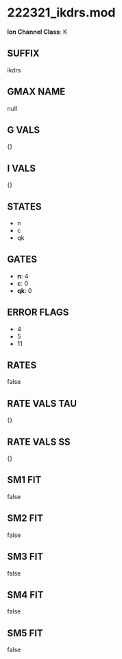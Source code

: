 # 222321_ikdrs.mod

**Ion Channel Class**: K

## SUFFIX

ikdrs

## GMAX NAME

null

## G VALS

{}

## I VALS

{}

## STATES

- n
- c
- qk

## GATES

- **n**: 4
- **c**: 0
- **qk**: 0

## ERROR FLAGS

- 4
- 5
- 11

## RATES

false

## RATE VALS TAU

{}

## RATE VALS SS

{}

## SM1 FIT

false

## SM2 FIT

false

## SM3 FIT

false

## SM4 FIT

false

## SM5 FIT

false
